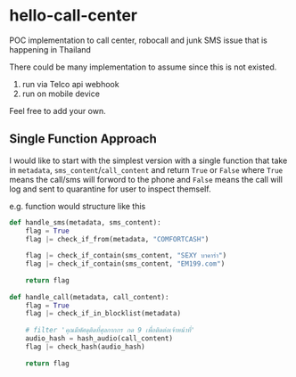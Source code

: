 # hello-call-center
POC implementation to call center, robocall and junk SMS issue that is happening in Thailand

There could be many implementation to assume since this is not existed. 
1. run via Telco api webhook
2. run on mobile device


Feel free to add your own.

## Single Function Approach
I would like to start with the simplest version with a single function that take in `metadata`, `sms_content`/`call_content` and return `True` or `False` where `True` means the call/sms will forword to the phone and `False` means the call will log and sent to quarantine for user to inspect themself.  

e.g. function would structure like this
```python
def handle_sms(metadata, sms_content):
    flag = True
    flag |= check_if_from(metadata, "COMFORTCASH")
    
    flag |= check_if_contain(sms_content, "SEXY บาคาร่า")
    flag |= check_if_contain(sms_content, "EM199.com")
    
    return flag
    
def handle_call(metadata, call_content):
    flag = True
    flag |= check_if_in_blocklist(metadata)
    
    # filter 'คุณมีพัศดุติดที่ศุลกากกร กด 9 เพื่อติดต่อเจ้าหน้าที่'
    audio_hash = hash_audio(call_content)
    flag |= check_hash(audio_hash)
    
    return flag
  
```
